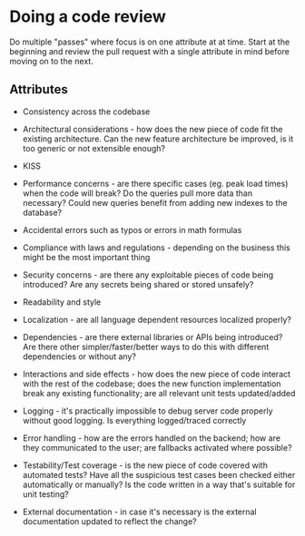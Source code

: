 # Doing a code review

Do multiple "passes" where focus is on one attribute at at time. Start at the
beginning and review the pull request with a single attribute in mind before
moving on to the next.


## Attributes

  - Consistency across the codebase

  - Architectural considerations - how does the new piece of code fit the 
    existing architecture. Can the new feature architecture be improved, 
    is it too generic or not extensible enough?

  - KISS

  - Performance concerns - are there specific cases (eg. peak load times) 
    when the code will break? Do the queries pull more data than necessary? 
    Could new queries benefit from adding new indexes to the database?

  - Accidental errors such as typos or errors in math formulas

  - Compliance with laws and regulations - depending on the business this 
    might be the most important thing

  - Security concerns - are there any exploitable pieces of code being 
    introduced? Are any secrets being shared or stored unsafely?

  - Readability and style

  - Localization - are all language dependent resources localized properly?

  - Dependencies - are there external libraries or APIs being introduced? 
    Are there other simpler/faster/better ways to do this with different 
    dependencies or without any?

  - Interactions and side effects - how does the new piece of code interact 
    with the rest of the codebase; does the new function implementation break 
    any existing functionality; are all relevant unit tests updated/added

  - Logging - it's practically impossible to debug server code properly without 
    good logging. Is everything logged/traced correctly

  - Error handling - how are the errors handled on the backend; how are they 
    communicated to the user; are fallbacks activated where possible?

  - Testability/Test coverage - is the new piece of code covered with automated 
    tests? Have all the suspicious test cases been checked either automatically 
    or manually? Is the code written in a way that's suitable for unit testing?

  - External documentation - in case it's necessary is the external 
    documentation updated to reflect the change?




